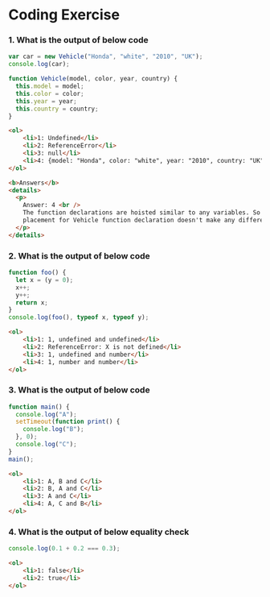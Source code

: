 # Coding Exercise

### 1. What is the output of below code

```javascript
var car = new Vehicle("Honda", "white", "2010", "UK");
console.log(car);

function Vehicle(model, color, year, country) {
  this.model = model;
  this.color = color;
  this.year = year;
  this.country = country;
}
```
```html
<ol>
	<li>1: Undefined</li>
	<li>2: ReferenceError</li>
	<li>3: null</li>
	<li>4: {model: "Honda", color: "white", year: "2010", country: "UK"}</li>
</ol>

<b>Answers</b>
<details>
  <p>
    Answer: 4 <br />
    The function declarations are hoisted similar to any variables. So the
    placement for Vehicle function declaration doesn't make any difference.
  </p>
</details>
```

### 2. What is the output of below code

```javascript
function foo() {
  let x = (y = 0);
  x++;
  y++;
  return x;
}
console.log(foo(), typeof x, typeof y);
```
```html
<ol>
	<li>1: 1, undefined and undefined</li>
	<li>2: ReferenceError: X is not defined</li>
	<li>3: 1, undefined and number</li>
	<li>4: 1, number and number</li>
</ol>
```
### 3. What is the output of below code

```javascript
function main() {
  console.log("A");
  setTimeout(function print() {
    console.log("B");
  }, 0);
  console.log("C");
}
main();
```
```html
<ol>
	<li>1: A, B and C</li>
	<li>2: B, A and C</li>
	<li>3: A and C</li>
	<li>4: A, C and B</li>
</ol>
```
### 4. What is the output of below equality check

```javascript
console.log(0.1 + 0.2 === 0.3);
```
```html
<ol>
	<li>1: false</li>
	<li>2: true</li>
</ol>
```
